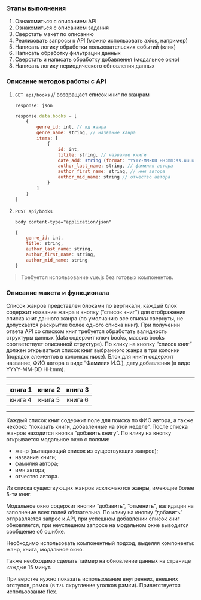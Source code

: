 ### Этапы выполнения
1. Ознакомиться с описанием API
2. Ознакомиться с описанием задания
3. Сверстать макет по описанию
4. Реализовать запросы к API (можно использовать axios, например)
5. Написать логику обработки пользовательских событий (клик)
6. Написать обработку фильтрации данных
7. Сверстать и написать обработку добавления (модальное окно)
8. Написать логику периодического обновления данных 

### Описание методов работы с API
1. `GET api/books` // возвращает список книг по жанрам
    
    `response: json`
    ```javascript
    response.data.books = [
        {
            genre_id: int, // ид жанра
            genre_name: string, // название жанра
            items: [
                {
                    id: int,
                    titile: string, // название книги
                    date_add: string (format: "YYYY-MM-DD HH:mm:ss.uuuuu"), // Дата добавления
                    author_last_name: string, // фамилия автора
                    author_first_name: string, // имя автора
                    author_mid_name: string // отчество автора
                }
            ]
        }
    ]
    ```
2.  `POST api/books`

    `body content-type="application/json"`
    ```javascript
    {
        genre_id: int,
        title: string,
        author_last_name: string,
        author_first_name: string,
        author_mid_name: string
    }
    ```

> Требуется использование vue.js без готовых компонентов.
   
### Описание макета и функционала

Список жанров представлен блоками по вертикали, каждый блок содержит название жанра и кнопку (“список книг”) для отображения списка книг данного жанра (по умолчанию все списки свернуты, не допускается раскрытие более одного списка книг).
При получении ответа API со списком книг требуется обработать валидность структуры данных (data содержит ключ books, массив books соответствует описанной структуре).
По клику на кнопку “список книг” должен открываться список книг выбранного жанра в три колонки (порядок элементов в колонках ниже). Блок для книги содержит название, ФИО автора в виде “Фамилия И.О.), дату добавления (в виде YYYY-MM-DD HH:mm).

---
|книга 1|книга 2|книга 3|
|:-----:|:-----:|:-----:|
|книга 4|книга 5|книга 6|
---

Каждый список книг содержит поле для поиска по ФИО автора, а также чекбокс “показать книги, добавленные на этой неделе”.
После списка жанров находится кнопка “добавить книгу”. По клику на кнопку открывается модальное окно с полями:

- жанр (выпадающий список из существующих жанров);
- название книги;
- фамилия автора;
- имя автора;
- отчество автора.

Из списка существующих жанров исключаются жанры, имеющие более 5-ти книг.

Модальное окно содержит кнопки “добавить”, “отменить", валидация на заполнение всех полей обязательна. По клику на кнопку “добавить” отправляется запрос к API, при успешном добавлении список книг обновляется, при неуспешном запросе на модальном окне выводится сообщение об ошибке.

Необходимо использовать компонентный подход, выделяя компоненты: жанр, книга, модальное окно.

Также необходимо сделать таймер на обновление данных на странице каждые 15 минут.

При верстке нужно показать использование внутренних, внешних отступов, рамок (в т.ч. скругление уголков рамки). Приветствуется использование flex.
